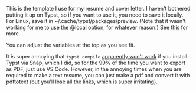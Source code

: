 This is the template I use for my resume and cover letter. I haven't bothered putting it up on Typst, so if you want to use it, you need to save it locally. For Linux, save it in ~/.cache/typst/packages/preview. (Note that it wasn't working for me to use the @local option, for whatever reason.) See [this](https://github.com/typst/packages?tab=readme-ov-file#local-packages) for more.

You can adjust the variables at the top as you see fit.

It is super annoying that `typst compile` [apparently won't work](https://github.com/typst/typst/issues/4718) if you install Typst via Snap, which I did, so for the 99% of the time you want to export as PDF, just use VS Code. However, in the annoying times when you are required to make a text resume, you can just make a pdf and convert it with pdftotext (but you'll lose all the links, which is super irritating).
